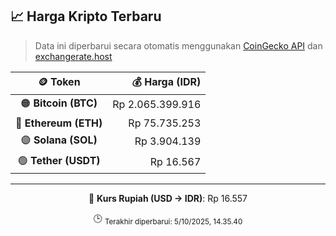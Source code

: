 

<!-- HARGA_KRIPTO -->
## 📈 Harga Kripto Terbaru

> Data ini diperbarui secara otomatis menggunakan [CoinGecko API](https://www.coingecko.com/) dan [exchangerate.host](https://exchangerate.host/)

<div align="center">

| 🪙 Token | 💰 Harga (IDR) |
|:------:|---------------:|
| 🟠 **Bitcoin (BTC)**   | Rp 2.065.399.916 |
| 🔵 **Ethereum (ETH)**  | Rp 75.735.253 |
| 🟣 **Solana (SOL)**    | Rp 3.904.139 |
| 🟢 **Tether (USDT)**   | Rp 16.567 |

---

💱 **Kurs Rupiah (USD → IDR)**: Rp 16.557

🕒 <sub>Terakhir diperbarui: 5/10/2025, 14.35.40</sub>

</div>
<!-- /HARGA_KRIPTO -->